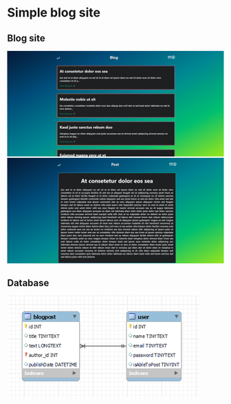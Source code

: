 # Simple blog site

## Blog site
![Blog image](https://github.com/Fejbien/SimpleBlogSite/blob/main/Preview/Blog.png?raw=true)
![Post image](https://github.com/Fejbien/SimpleBlogSite/blob/main/Preview/Post.png?raw=true)

## Database
![Post image](https://github.com/Fejbien/SimpleBlogSite/blob/main/Preview/db.png?raw=true)

